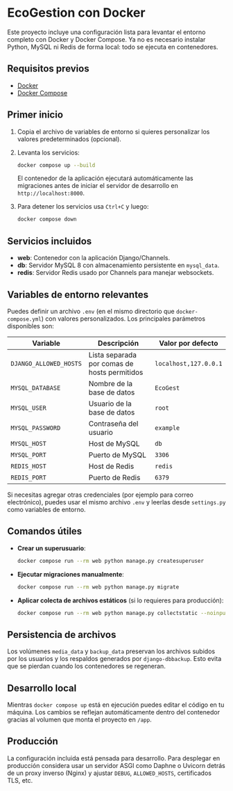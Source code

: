 # EcoGestion con Docker

Este proyecto incluye una configuración lista para levantar el entorno completo con Docker y Docker Compose. Ya no es necesario instalar Python, MySQL ni Redis de forma local: todo se ejecuta en contenedores.

## Requisitos previos

- [Docker](https://docs.docker.com/get-docker/)
- [Docker Compose](https://docs.docker.com/compose/install/)

## Primer inicio

1. Copia el archivo de variables de entorno si quieres personalizar los valores predeterminados (opcional).
2. Levanta los servicios:

   ```bash
   docker compose up --build
   ```

   El contenedor de la aplicación ejecutará automáticamente las migraciones antes de iniciar el servidor de desarrollo en `http://localhost:8000`.

3. Para detener los servicios usa `Ctrl+C` y luego:

   ```bash
   docker compose down
   ```

## Servicios incluidos

- **web**: Contenedor con la aplicación Django/Channels.
- **db**: Servidor MySQL 8 con almacenamiento persistente en `mysql_data`.
- **redis**: Servidor Redis usado por Channels para manejar websockets.

## Variables de entorno relevantes

Puedes definir un archivo `.env` (en el mismo directorio que `docker-compose.yml`) con valores personalizados. Los principales parámetros disponibles son:

| Variable | Descripción | Valor por defecto |
| --- | --- | --- |
| `DJANGO_ALLOWED_HOSTS` | Lista separada por comas de hosts permitidos | `localhost,127.0.0.1` |
| `MYSQL_DATABASE` | Nombre de la base de datos | `EcoGest` |
| `MYSQL_USER` | Usuario de la base de datos | `root` |
| `MYSQL_PASSWORD` | Contraseña del usuario | `example` |
| `MYSQL_HOST` | Host de MySQL | `db` |
| `MYSQL_PORT` | Puerto de MySQL | `3306` |
| `REDIS_HOST` | Host de Redis | `redis` |
| `REDIS_PORT` | Puerto de Redis | `6379` |

Si necesitas agregar otras credenciales (por ejemplo para correo electrónico), puedes usar el mismo archivo `.env` y leerlas desde `settings.py` como variables de entorno.

## Comandos útiles

- **Crear un superusuario**:

  ```bash
  docker compose run --rm web python manage.py createsuperuser
  ```

- **Ejecutar migraciones manualmente**:

  ```bash
  docker compose run --rm web python manage.py migrate
  ```

- **Aplicar colecta de archivos estáticos** (si lo requieres para producción):

  ```bash
  docker compose run --rm web python manage.py collectstatic --noinput
  ```

## Persistencia de archivos

Los volúmenes `media_data` y `backup_data` preservan los archivos subidos por los usuarios y los respaldos generados por `django-dbbackup`. Esto evita que se pierdan cuando los contenedores se regeneran.

## Desarrollo local

Mientras `docker compose up` está en ejecución puedes editar el código en tu máquina. Los cambios se reflejan automáticamente dentro del contenedor gracias al volumen que monta el proyecto en `/app`.

## Producción

La configuración incluida está pensada para desarrollo. Para desplegar en producción considera usar un servidor ASGI como Daphne o Uvicorn detrás de un proxy inverso (Nginx) y ajustar `DEBUG`, `ALLOWED_HOSTS`, certificados TLS, etc.
